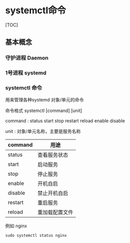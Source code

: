 # systemctl命令

[TOC]

## 基本概念

### 守护进程 Daemon

### 1号进程 systemd

### systemctl 命令

用来管理各种systemd 对象/单元的命令

命令格式 systemctl  [command] [unit]

command : status start stop restart reload enable disable 

unit : 对象/单元名称，主要是服务名称

| command | 用途           |
| ------- | -------------- |
| status  | 查看服务状态   |
| start   | 启动服务       |
| stop    | 停止服务       |
| enable  | 开机自启       |
| disable | 禁止开机自启   |
| restart | 重启服务       |
| reload  | 重加载配置文件 |

例如 nginx

```shell
sudo systemctl status nginx
```

 







































